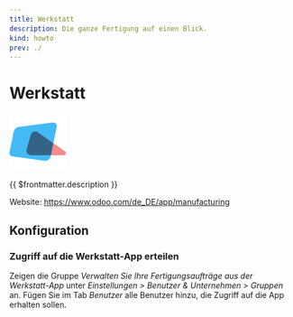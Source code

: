 ```yaml
---
title: Werkstatt
description: Die ganze Fertigung auf einen Blick.
kind: howto
prev: ./
---
```

# Werkstatt
![](attachments/icons_odoo_shopfloor.png)

{{ $frontmatter.description }}

Website: <https://www.odoo.com/de_DE/app/manufacturing>

## Konfiguration

### Zugriff auf die Werkstatt-App erteilen

Zeigen die Gruppe *Verwalten Sie Ihre Fertigungsaufträge aus der Werkstatt-App* unter *Einstellungen > Benutzer & Unternehmen > Gruppen* an. Fügen Sie im Tab *Benutzer* alle Benutzer hinzu, die Zugriff auf die App erhalten sollen.